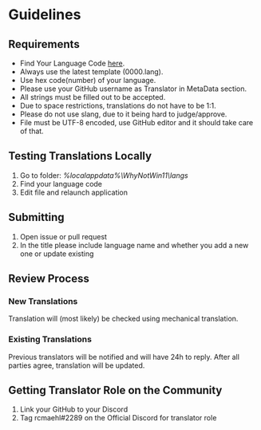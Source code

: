 # Guidelines

## Requirements

- Find Your Language Code [here](https://www.autoitscript.com/autoit3/docs/appendix/OSLangCodes.htm).
- Always use the latest template (0000.lang).
- Use hex code(number) of your language.
- Please use your GitHub username as Translator in MetaData section.
- All strings must be filled out to be accepted.
- Due to space restrictions, translations do not have to be 1:1.
- Please do not use slang, due to it being hard to judge/approve.
- File must be UTF-8 encoded, use GitHub editor and it should take care of that.

## Testing Translations Locally
1. Go to folder: *%localappdata%\WhyNotWin11\langs*
1. Find your language code
1. Edit file and relaunch application

## Submitting

1. Open issue or pull request
1. In the title please include language name and whether you add a new one or update existing

## Review Process

### New Translations

Translation will (most likely) be checked using mechanical translation.

### Existing Translations

Previous translators will be notified and will have 24h to reply.
After all parties agree, translation will be updated.

## Getting Translator Role on the Community

1. Link your GitHub to your Discord
1. Tag rcmaehl#2289 on the Official Discord for translator role

